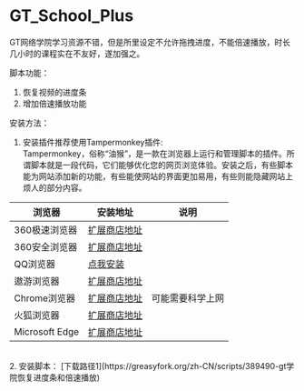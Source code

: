 # GT_School_Plus
GT网络学院学习资源不错，但是所里设定不允许拖拽进度，不能倍速播放，时长几小时的课程实在不友好，遂加强之。

脚本功能：
  1. 恢复视频的进度条
  2. 增加倍速播放功能

安装方法：
1. 安装插件推荐使用Tampermonkey插件:<br>
  Tampermonkey，俗称“油猴”，是一款在浏览器上运行和管理脚本的插件。所谓脚本就是一段代码，它们能够优化您的网页浏览体验。安装之后，有些脚本能为网站添加新的功能，有些能使网站的界面更加易用，有些则能隐藏网站上烦人的部分内容。<br>

| 浏览器         | 安装地址                                                     | 说明             |
| -------------- | ------------------------------------------------------------ | ---------------- |
| 360极速浏览器  | [扩展商店地址](https://ext.chrome.360.cn/webstore/detail/dhdgffkkebhmkfjojejmpbldmpobfkfo) |                  |
| 360安全浏览器  | [扩展商店地址](https://ext.chrome.360.cn/webstore/detail/dhdgffkkebhmkfjojejmpbldmpobfkfo) |                  |
| QQ浏览器       | [点我安装](qqbrowser://extensions/search?key=Tampermonkey)   |                  |
| 遨游浏览器     | [扩展商店地址](http://extension.maxthon.cn/detail/index.php?view_id=1680&category_id=10) |                  |
| Chrome浏览器   | [扩展商店地址](https://chrome.google.com/webstore/detail/tampermonkey/dhdgffkkebhmkfjojejmpbldmpobfkfo) | 可能需要科学上网 |
| 火狐浏览器     | [扩展商店地址](https://addons.mozilla.org/zh-CN/firefox/addon/tampermonkey) |                  |
| Microsoft Edge | [扩展商店地址](https://www.microsoft.com/store/p/tampermonkey/9nblggh5162s) |                  |
<br>
2. 安装脚本：  
[下载路径1](https://greasyfork.org/zh-CN/scripts/389490-gt学院恢复进度条和倍速播放)

